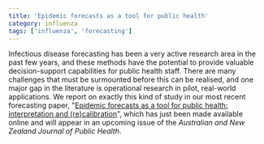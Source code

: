 ```yaml
---
title: 'Epidemic forecasts as a tool for public health'
category: influenza
tags: ['influenza', 'forecasting']
---
```


Infectious disease forecasting has been a very active research area in the
past few years, and these methods have the potential to provide valuable
decision-support capabilities for public health staff.
There are many challenges that must be surmounted before this can be realised,
and one major gap in the literature is operational research in pilot,
real-world applications.
We report on exactly this kind of study in our most recent forecasting paper,
"[Epidemic forecasts as a tool for public health: interpretation and
(re)calibration](http://dx.doi.org/10.1111/1753-6405.12750)", which has just
been made available online and will appear in an upcoming issue of the
*Australian and New Zealand Journal of Public Health*.

